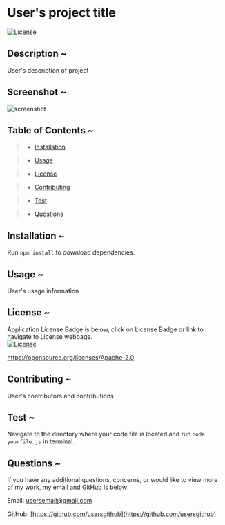 # User's project title
  [![License](https://img.shields.io/badge/License-Apache%202.0-blue.svg)](https://opensource.org/licenses/Apache-2.0)

  ## Description ~
  User's description of project

  ## Screenshot ~
  
  ![screenshot](**(APP/SITE:)**)

  ## Table of Contents ~

  > * [Installation](#installation)

  > * [Usage](#usage)
  
  
 > * [License](#license)



  > * [Contributing](#contributing)

  > * [Test](#test)

  > * [Questions](#questions)

 ## Installation ~
  Run `npm install` to download dependencies.

 ## Usage ~
  User's usage information


  ## License ~
Application License Badge is below, click on License Badge or link to navigate to License webpage.  
[![License](https://img.shields.io/badge/License-Apache%202.0-blue.svg)](https://opensource.org/licenses/Apache-2.0)

https://opensource.org/licenses/Apache-2.0


 ## Contributing ~
  User's contributors and contributions

 ## Test ~
  Navigate to the directory where your code file is located and run `node yourfile.js` in terminal.

 ## Questions ~

  If you have any additional questions, concerns, or would like to view more of my work, my email and GitHub is below:

  Email:
  usersemail@gmail.com

  GitHub:
  [https://github.com/usersgithub](https://github.com/usersgithub)

